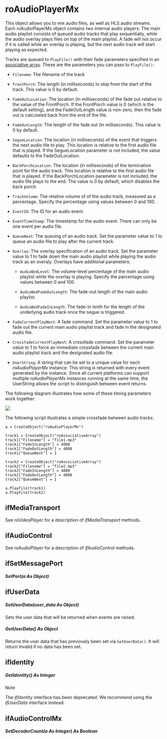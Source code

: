 # roAudioPlayerMx

This object allows you to mix audio files, as well as HLS audio streams. Each roAudioPlayerMx object contains two internal audio players: The main audio playlist consists of queued audio tracks that play sequentially, while the audio overlay plays files on top of the main playlist. A fade will not occur if it is called while an overlay is playing, but the next audio track will start playing as expected. 

Tracks are queued to `PlayFile()` with their fade parameters specified in an [associative array](../../object-reference/brightscript-core-objects/roassociativearray.md). These are the parameters you can pass to `PlayFile()`:

*   `Filename`: The filename of the track
    
*   `FrontPorch`: The length (in milliseconds) to skip from the start of the track. This value is 0 by default.
    
*   `FadeOutLocation`: The location (in milliseconds) of the fade out relative to the value of the FrontPorch. If the FrontPorch value is 0 (which is the default setting), and the FadeOutLength value is non-zero, then the fade out is calculated back from the end of the file.
    
*   `FadeOutLength`: The length of the fade out (in milliseconds). This value is 0 by default.
    
*   `SegueLocation`: The location (in milliseconds) of the event that triggers the next audio file to play. This location is relative to the first audio file that is played. If the SegueLocation parameter is not included, the value defaults to the FadeOutLocation.
    
*   `BackPorchLocation`: The location (in milliseconds) of the termination point for the audio track. This location is relative to the first audio file that is played. If the BackPorchLocation parameter is not included, the audio file plays to the end. The value is 0 by default, which disables the back porch.
    
*   `TrackVolume`: The relative volume of of the audio track, measured as a percentage. Specify the percentage using values between 0 and 100.
    
*   `EventID`: The ID for an audio event.
    
*   `EventTimeStamp`: The timestamp for the audio event. There can only be one event per audio file.
    
*   `QueueNext`: The queuing of an audio track. Set the parameter value to 1 to queue an audio file to play after the current track.
    
*   `Overlay`: The overlay specification of an audio track. Set the parameter value to 1 to fade down the main audio playlist while playing the audio track as an overaly. Overlays have additional parameters:
    
    *   `AudioBedLevel`: The volume-level percentage of the main audio playlist while the overlay is playing. Specify the percentage using values between 0 and 100.
        
    *   `AudioBedFadeOutLength`: The fade-out length of the main audio playlist.
        
    *   `AudioBedFadeInLength`: The fade-in lenth for the length of the underlying audio track once the segue is triggered.
        
*   `FadeCurrentPlayNext`: A fade command. Set the parameter value to 1 to fade out the current main audio playlist track and fade in the designated audio file.
    
*   `CrossfadeCurrentPlayNext`: A crossfade command. Set the parameter value to 1 to force an immediate crossfade between the current main audio playlist track and the designated audio file.
    
*   `UserString`: A string that can be set to a unique value for each *roAudioPlayerMx* instance. This string is returned with every event generated by the instance. Since all current platforms can support multiple *roAudioPlayerMx* instances running at the same time, the UserString allows the script to distinguish between event returns.
    

The following diagram illustrates how some of these timing parameters work together:

![](./attachments/ORM.roAudioPlayerMX.png)

The following script illustrates a simple crossfade between audio tracks:

```
a = CreateObject("roAudioPlayerMx")
 
track1 = CreateObject("roAssociativeArray")
track1["Filename"] = "file1.mp3"
track1["FadeInLength"] = 4000
track1["FadeOutLength"] = 4000
track1["QueueNext"] = 1
 
track2 = CreateObject("roAssociativeArray")
track2["Filename"] = "file2.mp3"
track2["FadeInLength"] = 4000
track2["FadeOutLength"] = 4000
track2["QueueNext"] = 1
 
a.PlayFile(track1)
a.PlayFile(track2)
```

## ifMediaTransport

See *roVideoPlayer* for a description of *ifMediaTransport* methods.

## ifAudioControl

See *roAudioPlayer* for a description of *ifAudioControl* methods.

## ifSetMessagePort

##### SetPort(a As Object)

## ifUserData

##### SetUserData(user\_data As Object)

Sets the user data that will be returned when events are raised.

##### GetUserData() As Object

Returns the user data that has previously been set via `SetUserData()`. It will return Invalid if no data has been set.

## ifIdentity

##### GetIdentity() As Integer

> [!NOTE]
> The *ifIdentity* interface has been deprecated. We recommend using the *ifUserData* interface instead.

## ifAudioControlMx

##### SetDecoderCount(a As Integer) As Boolean